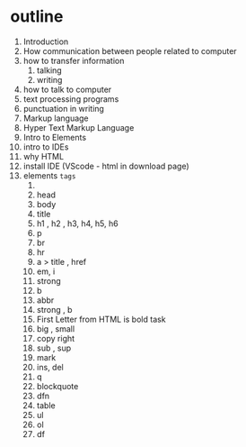 # outline 

1. Introduction
2. How communication between people related to computer
3. how to transfer information
   1. talking
   2. writing 
4. how to talk to computer 
5. text processing programs 
6. punctuation in  writing 
7. Markup language 
8. Hyper Text Markup Language 
9. Intro to Elements 
10. intro to IDEs 
11. why HTML 
12. install IDE (VScode - html in download page)
13. elements `tags`
    1. <!DOCTYPE html>  
    2. head
    3. body
    4. title
    5. h1 , h2 , h3,  h4, h5, h6
    6. p
    7. br
    8. hr
    9. a > title , href
    10. em, i 
    11. strong
    12. b
    13. abbr 
    14. strong , b
    15. First Letter from HTML is bold task 
    16. big , small 
    17. copy right 
    18. sub , sup 
    19. mark 
    20. ins, del
    21. q
    22. blockquote
    23. dfn
    24. table
    25. ul
    26. ol
    27. df 